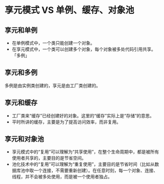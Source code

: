# 享元模式 VS 单例、缓存、对象池

## 享元和单例
- 在单例模式中，一个类只能创建一个对象。
- 在享元模式中，一个类可以创建多个对象，每个对象被多处代码引用共享。「多例」

## 享元和多例
多例是由实例类创建的，享元是由工厂类创建的。

## 享元和缓存
- 工厂类来“缓存”已经创建好的对象。这里的“缓存”实际上是“存储”的意思。
- 平时所讲的缓存，主要是为了提高访问效率，而非复用。

## 享元和对象池
- 享元模式中的“复用”可以理解为“共享使用”，在整个生命周期中，都是被所有使用者共享的，主要目的是节省空间。
- 池化技术中的“复用”可以理解为“重复使用”，主要目的是节省时间（比如从数据库池中取一个连接，不需要重新创建）。在任意时刻，每一个对象、连接、线程，并不会被多处使用，而是被一个使用者独占。

